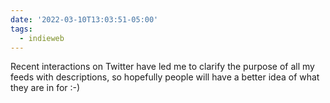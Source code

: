 ```yaml
---
date: '2022-03-10T13:03:51-05:00'
tags:
  - indieweb
---
```


Recent interactions on Twitter have led me to clarify the purpose of all my
feeds with descriptions, so hopefully people will have a better idea of what
they are in for :-)


